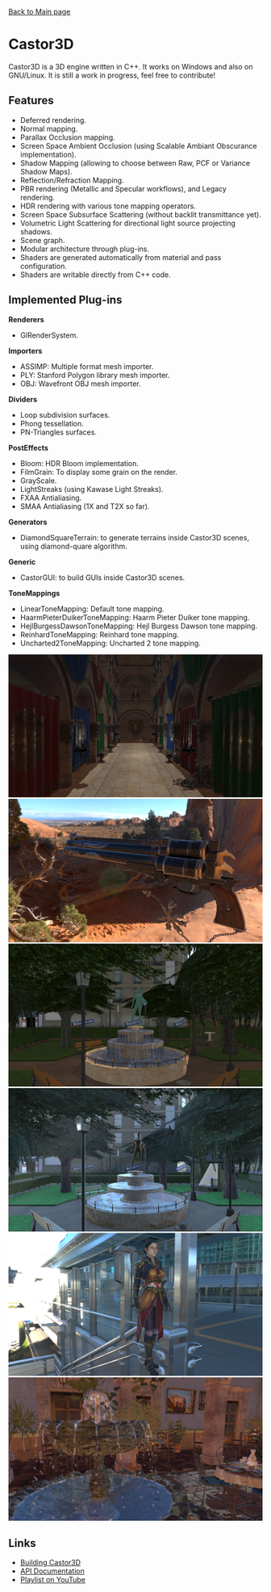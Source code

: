 [Back to Main page](http://dragonjoker.github.io/Castor3D)

Castor3D
========

Castor3D is a 3D engine written in C++.
It works on Windows and also on GNU/Linux.
It is still a work in progress, feel free to contribute!

Features
--------

- Deferred rendering.
- Normal mapping.
- Parallax Occlusion mapping.
- Screen Space Ambient Occlusion (using Scalable Ambiant Obscurance implementation).
- Shadow Mapping (allowing to choose between Raw, PCF or Variance Shadow Maps).
- Reflection/Refraction Mapping.
- PBR rendering (Metallic and Specular workflows), and Legacy rendering.
- HDR rendering with various tone mapping operators.
- Screen Space Subsurface Scattering (without backlit transmittance yet).
- Volumetric Light Scattering for directional light source projecting shadows.
- Scene graph.
- Modular architecture through plug-ins.
- Shaders are generated automatically from material and pass configuration.
- Shaders are writable directly from C++ code.

Implemented Plug-ins
--------------------

**Renderers**
- GlRenderSystem.

**Importers**
- ASSIMP: Multiple format mesh importer.
- PLY: Stanford Polygon library mesh importer.
- OBJ: Wavefront OBJ mesh importer.

**Dividers**
- Loop subdivision surfaces.
- Phong tessellation.
- PN-Triangles surfaces.

**PostEffects**
- Bloom: HDR Bloom implementation.
- FilmGrain: To display some grain on the render.
- GrayScale.
- LightStreaks (using Kawase Light Streaks).
- FXAA Antialiasing.
- SMAA Antialiasing (1X and T2X so far).

**Generators**
- DiamondSquareTerrain: to generate terrains inside Castor3D scenes, using diamond-quare algorithm.

**Generic**
- CastorGUI: to build GUIs inside Castor3D scenes.

**ToneMappings**
- LinearToneMapping: Default tone mapping.
- HaarmPieterDuikerToneMapping: Haarm Pieter Duiker tone mapping.
- HejlBurgessDawsonToneMapping: Hejl Burgess Dawson tone mapping.
- ReinhardToneMapping: Reinhard tone mapping.
- Uncharted2ToneMapping: Uncharted 2 tone mapping.


<a href="./img/Sponza-PBR-Bloom.png"><img alt="Sponza" src="./img/Sponza-PBR-Bloom-Small.png"></a>
<a href="./img/Cerberus-PBR.png"><img alt="Cerberus" src="./img/Cerberus-PBR-Small.png"></a>
<a href="./img/Park-Legacy.png"><img alt="Park, Legacy" src="./img/Park-Legacy-Small.png"></a>
<a href="./img/Park-PBR.png"><img alt="Park, PBR" src="./img/Park-PBR-Small.png"></a>
<a href="./img/Nyra-PBR-MR.png"><img alt="Nyra, PBR" src="./img/Nyra-PBR-MR-Small.png"></a>
<a href="./img/SanMiguel-PBR-SG.png"><img alt="SanMiguel, PBR" src="./img/SanMiguel-PBR-SG-Small.png"></a>

Links
-----

- [Building Castor3D](https://dragonjoker.github.io/Castor3D/v0.10.0/pages/build)
- [API Documentation](https://dragonjoker.github.io/Castor3D/v0.10.0/doc)
- [Playlist on YouTube](https://www.youtube.com/playlist?list=PLKA1SVXuAbMNaFbSJyAN_4yD2bzNlgES3)

